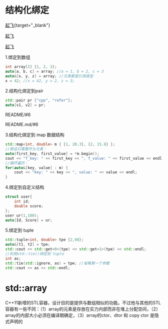 # 结构化绑定

[起飞](https://www.baidu.com){target="_blank"}

[起飞](https://www.baidu.com,target="_blank")

[起飞](https://www.baidu.com,{target="_blank"})

1.绑定到数组

```cpp
int array[3] {1, 2, 3};
auto[a, b, c] = array; //a = 1, b = 2, c = 3
auto&[x, y, z] = array; //元素都是引用类型
x = 42; //x = 42, y = 2, z = 3;
```

2.结构化绑定到pair

```cpp
std::pair pr {"cpp", "refer"};
auto[v1, v2] = pr;
```

README/#6

README.md/#6

3.结构化绑定到 map 数据结构

```cpp
std::map<int, double> m { {1, 20.3}, {2, 15.8} };
//假设只需要开头元素：
auto[first_key, first_value] = *m.begin();
cout << "f_key: " << first_key << ", f_value: " << first_value << endl;
//循环遍历：
for(auto&[key, value] : m) {
    cout << "key: " << key << ", value: " << value << endl;
}
```

4.绑定到自定义结构

```cpp
struct user{
    int id;
    double score;
};
user ur(1,100);
auto[Id, Score] = ur;
```

5.绑定到 tuple

```cpp
std::tuple<int, double> tpe {2,98};
auto&[t1, t2] = tpe;
std::cout << std::get<0>(tpe) << std::get<1>(tpe) << std::endl;
//利用std::tie()绑定到 tuple
int as;
std::tie(std::ignore, as) = tpe; //省略第一个参数
std::cout << as << std::endl;
```

# std::array

C++11新增的STL容器，设计目的是提供与数组相似的功能。不过他与其他的STL容器有一些不同：（1）array的元素是存放在实力内部而非在堆上分配空间，（2）array的内部大小必须在编译期确定，（3）array的ctor、dtor 和 copy ctor 是隐式声明的

